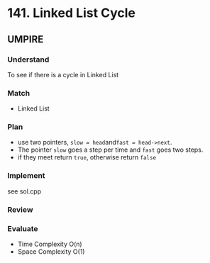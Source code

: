 # 141. Linked List Cycle
## UMPIRE
### Understand
To see if there is a cycle in Linked List
### Match
* Linked List
### Plan
* use two pointers, `slow = head`and`fast = head->next`.
* The pointer `slow` goes a step per time and `fast` goes two steps.
* if they meet return `true`, otherwise return `false`
### Implement
see sol.cpp
### Review

### Evaluate
* Time Complexity O(n)
* Space Complexity O(1)